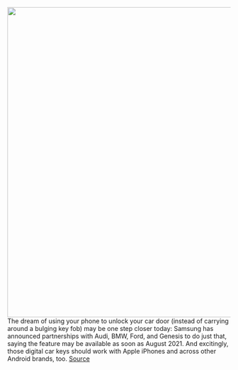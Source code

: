 <img src='https://cdn.vox-cdn.com/thumbor/LSjf4RqJJ2hQ2wSp0opE0XWiJQ8=/0x0:1200x751/1200x800/filters:focal(504x280:696x472)/cdn.vox-cdn.com/uploads/chorus_image/image/68667969/samsung_car_partnership_key.0.jpg' width='700px' /><br/>
The dream of using your phone to unlock your car door (instead of carrying around a bulging key fob) may be one step closer today: Samsung has announced partnerships with Audi, BMW, Ford, and Genesis to do just that, saying the feature may be available as soon as August 2021. And excitingly, those digital car keys should work with Apple iPhones and across other Android brands, too.
<a href='https://www.theverge.com/2021/1/14/22230960/samsung-digital-car-key-audi-bmw-ford-genesis-uwb-bluetooth'> Source <a/>